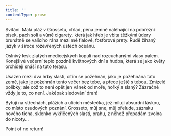 ```yaml
---
title: ''
contentType: prose
---
```


<section>

Svítání. Malá pláž v Grossetu, chlad, pěna jemně naléhající na pobřežní písek, pach soli a vůně cigarety, která jak hřeb je vbita těžkými údery brunátně se valícího rána mezi mé fialové, fosforové prsty. Rudě žíhaný jazyk v široce rozevřených ústech oceánu.

Oslnivý lesk zlatých medicejských kopulí nad rozcuchanými vlasy palem. Konejšivé večerní teplo pozdně květnových dní a hudba, která se jako květy orchidejí snáší na tuto terasu.

Usazen mezi dva hrby slasti, cítím se požehnán, jako je požehnána tato země, jako je požehnán tento večer bez tebe, a přece ještě s tebou. Zmizelé polibky; ale což to není opět jen vánek od moře, hořký a slaný? Zázračné vždy je to, co není. Jaképak sledování drah!

Bytuji na střechách, plážích a ulicích městečka, jež miluji absurdní láskou, co místo osudových poznání. Grosseto, můj sne, můj přelude, zázraku nového ticha, sklenko vykřičených slastí, prahu, z něhož přepadám zvolna do nicoty…

Point of no return!

</section>

